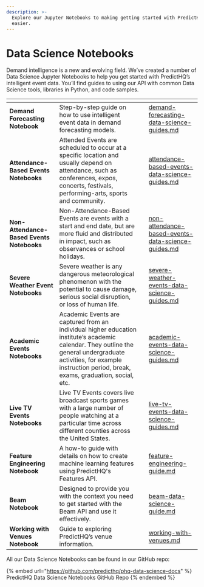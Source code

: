 ```yaml
---
description: >-
  Explore our Jupyter Notebooks to making getting started with PredictHQ data
  easier.
---
```


# Data Science Notebooks

Demand intelligence is a new and evolving field. We’ve created a number of Data Science Jupyter Notebooks to help you get started with PredictHQ’s intelligent event data. You’ll find guides to using our API with common Data Science tools, libraries in Python, and code samples.

<table data-card-size="large" data-view="cards"><thead><tr><th></th><th></th><th data-hidden></th><th data-hidden data-card-target data-type="content-ref"></th></tr></thead><tbody><tr><td><strong>Demand Forecasting Notebook</strong></td><td>Step-by-step guide on how to use intelligent event data in demand forecasting models.</td><td></td><td><a href="guides/features-api-guides/demand-forecasting-data-science-guides.md">demand-forecasting-data-science-guides.md</a></td></tr><tr><td><strong>Attendance-Based Events Notebooks</strong></td><td>Attended Events are scheduled to occur at a specific location and usually depend on attendance, such as conferences, expos, concerts, festivals, performing-arts, sports and community.</td><td></td><td><a href="guides/events-api-guides/attendance-based-events-data-science-guides.md">attendance-based-events-data-science-guides.md</a></td></tr><tr><td><strong>Non-Attendance-Based Events Notebooks</strong></td><td>Non-Attendance-Based Events are events with a start and end date, but are more fluid and distributed in impact, such as observances or school holidays.</td><td></td><td><a href="guides/events-api-guides/non-attendance-based-events-data-science-guides.md">non-attendance-based-events-data-science-guides.md</a></td></tr><tr><td><strong>Severe Weather Event Notebooks</strong></td><td>Severe weather is any dangerous meteorological phenomenon with the potential to cause damage, serious social disruption, or loss of human life.</td><td></td><td><a href="guides/events-api-guides/severe-weather-events-data-science-guides.md">severe-weather-events-data-science-guides.md</a></td></tr><tr><td><strong>Academic Events Notebooks</strong></td><td>Academic Events are captured from an individual higher education institute’s academic calendar. They outline the general undergraduate activities, for example instruction period, break, exams, graduation, social, etc.</td><td></td><td><a href="guides/events-api-guides/academic-events-data-science-guides.md">academic-events-data-science-guides.md</a></td></tr><tr><td><strong>Live TV Events Notebooks</strong></td><td>Live TV Events covers live broadcast sports games with a large number of people watching at a particular time across different counties across the United States.</td><td></td><td><a href="guides/live-tv-event-guides/live-tv-events-data-science-guides.md">live-tv-events-data-science-guides.md</a></td></tr><tr><td><strong>Feature Engineering Notebook</strong></td><td>A how-to guide with details on how to create machine learning features using PredictHQ's Features API.</td><td></td><td><a href="guides/features-api-guides/feature-engineering-guide.md">feature-engineering-guide.md</a></td></tr><tr><td><strong>Beam Notebook</strong></td><td>Designed to provide you with the context you need to get started with the Beam API and use it effectively.</td><td></td><td><a href="guides/beam-guides/beam-data-science-guide.md">beam-data-science-guide.md</a></td></tr><tr><td><strong>Working with Venues Notebook</strong></td><td>Guide to exploring PredictHQ’s venue information.</td><td></td><td><a href="guides/events-api-guides/working-with-venues.md">working-with-venues.md</a></td></tr></tbody></table>

All our Data Science Notebooks can be found in our GitHub repo:

{% embed url="https://github.com/predicthq/phq-data-science-docs" %}
PredictHQ Data Science Notebooks GitHub Repo
{% endembed %}
